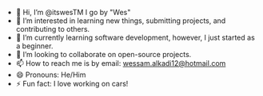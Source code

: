 - 👋 Hi, I’m @itswesTM I go by "Wes"
- 👀 I’m interested in learning new things, submitting projects, and contributing to others. 
- 🌱 I’m currently learning software development, however, I just started as a beginner. 
- 💞️ I’m looking to collaborate on open-source projects. 
- 📫 How to reach me is by email: wessam.alkadi12@hotmail.com
- 😄 Pronouns: He/Him
- ⚡ Fun fact: I love working on cars! 

<!---
itswesTM/itswesTM is a ✨ special ✨ repository because its `README.md` (this file) appears on your GitHub profile.
You can click the Preview link to take a look at your changes.
--->
